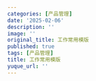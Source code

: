 ```yaml
---
categories: [产品管理]
date: '2025-02-06'
description: ''
image: ''
original_title: 工作常用模版
published: true
tags: [产品管理]
title: 工作常用模版
yuque_url: ''
---
```

